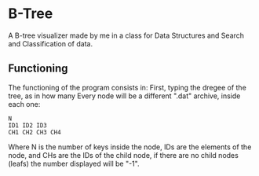 # B-Tree
A B-tree visualizer made by me in a class for Data Structures and Search and Classification of data. 

## Functioning
The functioning of the program consists in:
First, typing the dregee of the tree, as in how many 
Every node will be a different ".dat" archive, inside each one:
```
N
ID1 ID2 ID3
CH1 CH2 CH3 CH4
```
Where N is the number of keys inside the node, IDs are the elements of the node, and CHs are the IDs of the child node, if there are no child nodes (leafs) the number displayed will be "-1".


